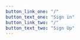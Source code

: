 ```yaml
---
button_link_one: "/"
button_text_one: "Sign in"
button_link_two: "/"
button_text_two: "Sign Up"
---
```

